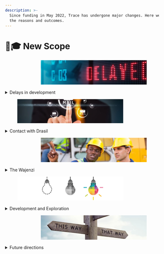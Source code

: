 ```yaml
---
description: >-
  Since funding in May 2022, Trace has undergone major changes. Here we explain
  the reasons and outcomes.
---
```


# 👩🎓 New Scope

<div align="right" data-full-width="false">

<figure><img src="../.gitbook/assets/delays_694x533.jpg" alt="" width="347"><figcaption></figcaption></figure>

</div>

<details>

<summary>Delays in development</summary>

The first few months of the project (May-July 2022) saw a good amount of work done on the codebase, as can be seen on Trace's [GitHub](https://github.com/CardanoTrace). Following initial enthusiasm, development slowed down, as a result of family-related commitments for the Project Coordinator. \
\
As months went by, the Lead Developer started taking on more diverse and engaging projects, including very exciting personal projects, ultimately resulting in their premature departure from Trace. \
\
This effectively left Trace with no Developer and made it necessary to restructure and rethink the whole Project. &#x20;

</details>

<div align="left">

<figure><img src="../.gitbook/assets/contact.jpg" alt="" width="347"><figcaption></figcaption></figure>

</div>

<details>

<summary>Contact with Drasil</summary>

As SPO of [RABIT](https://rabbitholepools.io) and member of various organisations in the Cardano Ecosystem, our [Project Steward](https://it.linkedin.com/in/stefano-r-montanari-00710376) had the privilege of meeting many capable and enthusiastic people. Among these, the minds behind [Drasil](https://drasil.io) shine for their dedication to the bettering of Cardano and adoption of blockchain technology.\
\
Together with the Drasil Team, Trace will see further development and deliver on its commitment to the Cardano Community.&#x20;

</details>

<div align="right">

<figure><img src="../.gitbook/assets/BUILDERS.jpg" alt="" width="347"><figcaption></figcaption></figure>

</div>

<details>

<summary>The Wajenzi</summary>

[Wajenzi](https://www.canva.com/design/DAFYsOB\_K\_w/jo4UceR-DXYXA7glaOLuHQ/view) (Swahili for _builders_) is a Drasil initiative for the empowerment of blockchain developers in the Global South.  The first Wajenzi cohort consists of 5 interns from South Africa, Nigeria and Poland and is well underway in self-paced learning, under guidance of our [Lead Developer](https://ke.linkedin.com/in/ezra-okenda).

Training is in partnership with [Gimbalabs](https://www.gimbalabs.com/gimbalgrid), with all trainees participating in the [PPBL (Plutus Project Based Learning)](https://www.gimbalabs.com/pbl/plutus) course as a mandatory element.  Traineeship may take up to six months, and consists of support for self-structured learning around blockchain development, programming and specific projects.

</details>

<div align="left">

<figure><img src="../.gitbook/assets/ef7a92a08d6ebcbff8a0f95196f927c3.png" alt="" width="347"><figcaption></figcaption></figure>

</div>

<details>

<summary>Development and Exploration</summary>

In collaboration with Drasil, **Trace will be presented to the Wajenzi as a real-world Cardano Project**, to put their newly-acquired skills to the test: in essence a practical component of their training.&#x20;

Every step will be carefully documented, with generic (here) and technical documentation, always keeping the Interns in mind. This will provide the Wajenzi with the tools to see a software project to launch, **following Exploratory and Development Steps**:

* Ideation&#x20;
* Prototyping of Solution
* Development and Testing
* Production

</details>

<div align="right">

<figure><img src="../.gitbook/assets/Crossroads_21661.jpeg" alt="" width="347"><figcaption></figcaption></figure>

</div>

<details>

<summary>Future directions</summary>

Funding already secured for Trace will allow the project to launch on Cardano's Testnet.

Community feedback is of utmost importance to us and will be used to determine if Trace should continue its journey toward Mainnet and see further functionality added.\
\
We have many exciting ideas, and we hope the Community will help us see some of them realised. &#x20;

</details>

